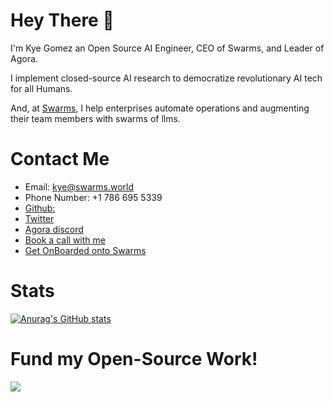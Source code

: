 # Hey There 👋
I'm Kye Gomez an Open Source AI Engineer, CEO of Swarms, and Leader of Agora.

I implement closed-source AI research to democratize revolutionary AI tech for all Humans.

And, at [Swarms](https://github.com/kyegomez/swarms), I help enterprises automate operations and augmenting their team members with swarms of llms.


# Contact Me
- Email: kye@swarms.world
- Phone Number: +1 786 695 5339
- [Github:](https://github.com/users/kyegomez)
- [Twitter](https://x.com/KyeGomezB)
- [Agora discord](https://discord.gg/Nv8mYDnR)
- [Book a call with me](https://cal.com/swarms)
- [Get OnBoarded onto Swarms](https://cal.com/swarms/swarms-onboarding-session)

# Stats
[![Anurag's GitHub stats](https://github-readme-stats.vercel.app/api?username=kyegomez)](https://github.com/kyegomez/github-readme-stats)

# Fund my Open-Source Work!
<a href="https://polar.sh/kyegomez"><img src="https://polar.sh/embed/fund-our-backlog.svg?org=kyegomez" /></a>
